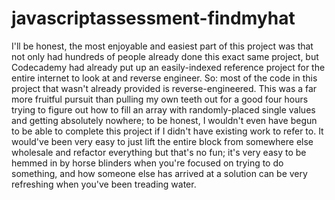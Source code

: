 # javascriptassessment-findmyhat

I'll be honest, the most enjoyable and easiest part of this project was that not only had hundreds of people already done this exact same project, but Codecademy had already put up an easily-indexed reference project for the entire internet to look at and reverse engineer. So: most of the code in this project that wasn't already provided is reverse-engineered. This was a far more fruitful pursuit than pulling my own teeth out for a good four hours trying to figure out how to fill an array with randomly-placed single values and getting absolutely nowhere; to be honest, I wouldn't even have begun to be able to complete this project if I didn't have existing work to refer to. It would've been very easy to just lift the entire block from somewhere else wholesale and refactor everything but that's no fun; it's very easy to be hemmed in by horse blinders when you're focused on trying to do something, and how someone else has arrived at a solution can be very refreshing when you've been treading water.